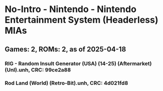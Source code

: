# No-Intro - Nintendo - Nintendo Entertainment System (Headerless) MIAs
## Games: 2, ROMs: 2, as of 2025-04-18

### RIG - Random Insult Generator (USA) (14-25) (Aftermarket) (Unl).unh, CRC: 99ce2a88
### Rod Land (World) (Retro-Bit).unh, CRC: 4d021fd8
